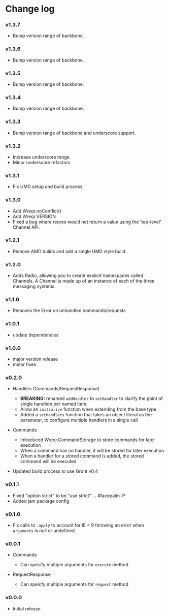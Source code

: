 # Change log

### v1.3.7
  * Bump version range of backbone.

### v1.3.6
  * Bump version range of backbone.

### v1.3.5
  * Bump version range of backbone.

### v1.3.4
  * Bump version range of backbone.

### v1.3.3
  * Bump version range of backbone and underscore support.

### v1.3.2
  * Increase underscore range
  * Minor underscore refactors

### v1.3.1
  * Fix UMD setup and build process

### v1.3.0
  * Add Wreqr.noConflict()
  * Add Wreqr.VERSION
  * Fixed a bug where reqres would not return a value using the 'top-level' Channel API.

### v1.2.1
  * Remove AMD builds and add a single UMD style build.

### v1.2.0
  * Adds Radio, allowing you to create explicit namespaces called Channels. A Channel is made up of
   an instance of each of the three messaging systems.

### v1.1.0
  * Removes the Error on unhandled commands/requests

### v1.0.1
  * update dependencies

### v1.0.0
  * major version release
  * minor fixes

### v0.2.0

* Handlers (Commands/RequestResponse)
  * **BREAKING:** renamed `addHandler` to `setHandler` to clarify the point of single handlers per named item
  * Allow an `initialize` function when extending from the base type
  * Added a `setHandlers` function that takes an object literal as the parameter, to configure multiple handlers in a single call

* Commands
  * Introduced Wreqr.CommandStorage to store commands for later execution
  * When a command has no handler, it will be stored for later execution
  * When a handler for a stored command is added, the stored command will be
    executed

* Updated build process to use Grunt v0.4

### v0.1.1

* Fixed "option strict" to be "use strict" ... #facepalm :P
* Added jam package config

### v0.1.0

* Fix calls to `.apply` to account for IE < 9 throwing an error when `arguments` is null or undefined

### v0.0.1

* Commands
  * Can specify multiple arguments for `execute` method

* RequestResponse
  * Can speicfy multiple arguments for `request` method

### v0.0.0

* Initial release
